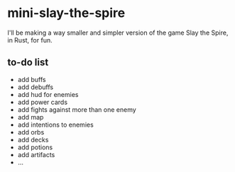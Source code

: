 # mini-slay-the-spire

I'll be making a way smaller and simpler version of the game Slay the Spire, in Rust, for fun.

## to-do list

- add buffs
- add debuffs
- add hud for enemies
- add power cards
- add fights against more than one enemy
- add map
- add intentions to enemies
- add orbs
- add decks
- add potions
- add artifacts
- ...
